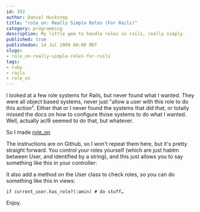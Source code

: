 ```yaml
--- 
id: 392
author: Daniel Huckstep
title: "role_on: Really Simple Roles (For Rails)"
category: programming
description: My little gem to handle roles in rails, really simply.
published: true
publishedon: 14 Jul 2009 08:00 MDT
slugs: 
- role_on-really-simple-roles-for-rails
tags: 
- ruby
- rails
- role_on
---
```

I looked at a few role systems for Rails, but never found what I wanted.
They were all object based systems, never just "allow a user with this
role to do this action". Either that or I never found the systems that
did that, or totally missed the docs on how to configure those systems
to do what I wanted. Well, actually acl9 seemed to do that, but
whatever.

So I made [role_on](https://github.com/darkhelmet/role_on)

The instructions are on Github, so I won't repeat them here, but it's
pretty straight forward. You control your roles yourself (which are just
habtm between User, and identified by a string), and this just allows
you to say something like this in your controller:

<script type="text/javascript" src="http://gist.github.com/177743.js?file=setup-role.rb"></script>

It also add a method on the User class to check roles, so you can do
something like this in views:

    if current_user.has_role?(:amin) # do stuff…

Enjoy.
